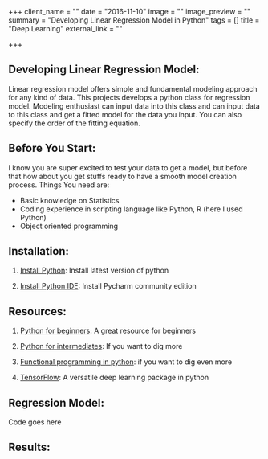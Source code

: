 +++
client_name = ""
date = "2016-11-10"
image = ""
image_preview = ""
summary = "Developing Linear Regression Model in Python"
tags = []
title = "Deep Learning"
external_link = ""

+++

## Developing Linear Regression Model: 

Linear regression model offers simple and fundamental modeling approach for any kind of data. This projects develops a python class for regression model. Modeling enthusiast can input data into
this class and can input data to this class and get a fitted  model for the data you input. You can also specify the order of the fitting equation. 

## Before You Start:

I know you are super excited to test your data to get a model, but before that how about you get stuffs ready to have a smooth model creation process. Things You need are:

- Basic knowledge on Statistics
- Coding  experience in scripting language like Python, R (here I used Python)
- Object oriented programming


## Installation:

1. [Install Python](https://www.python.org/downloads/): Install latest version of python 

2. [Install Python IDE](https://www.jetbrains.com/pycharm/download/#section=linux): Install Pycharm community edition 



## Resources:

1. [Python for beginners](https://learnpythonthehardway.org/book/): A great resource for beginners 

2. [Python for intermediates](https://leanpub.com/python201):  If you want to dig more

3. [Functional programming in python](http://www.oreilly.com/programming/free/files/functional-programming-python.pdf): if you want to dig even more

4. [TensorFlow](http://jorditorres.org/first-contact-with-tensorflow/): A versatile deep learning package in python 


 
## Regression Model:
 
   Code goes here
 
## Results:

  
 


   
     

